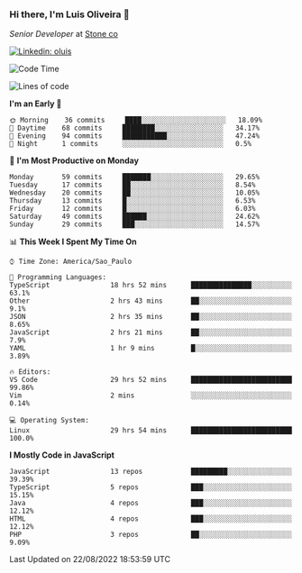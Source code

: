### Hi there, I'm Luis Oliveira 👋
*Senior Developer* at [Stone co](https://www.stone.com.br)  

[![Linkedin: oluis](https://img.shields.io/badge/-ooluis-blue?style=flat-square&logo=Linkedin&logoColor=white&link=https://www.linkedin.com/in/ooluis)](https://www.linkedin.com/in/ooluis/)

<!--START_SECTION:waka-->
![Code Time](http://img.shields.io/badge/Code%20Time-2%2C289%20hrs%204%20mins-blue)

![Lines of code](https://img.shields.io/badge/From%20Hello%20World%20I%27ve%20Written-239%20Thousand%20lines%20of%20code-blue)

**I'm an Early 🐤** 

```text
🌞 Morning    36 commits     ████░░░░░░░░░░░░░░░░░░░░░   18.09% 
🌆 Daytime    68 commits     ████████░░░░░░░░░░░░░░░░░   34.17% 
🌃 Evening    94 commits     ███████████░░░░░░░░░░░░░░   47.24% 
🌙 Night      1 commits      ░░░░░░░░░░░░░░░░░░░░░░░░░   0.5%

```
📅 **I'm Most Productive on Monday** 

```text
Monday       59 commits     ███████░░░░░░░░░░░░░░░░░░   29.65% 
Tuesday      17 commits     ██░░░░░░░░░░░░░░░░░░░░░░░   8.54% 
Wednesday    20 commits     ██░░░░░░░░░░░░░░░░░░░░░░░   10.05% 
Thursday     13 commits     █░░░░░░░░░░░░░░░░░░░░░░░░   6.53% 
Friday       12 commits     █░░░░░░░░░░░░░░░░░░░░░░░░   6.03% 
Saturday     49 commits     ██████░░░░░░░░░░░░░░░░░░░   24.62% 
Sunday       29 commits     ███░░░░░░░░░░░░░░░░░░░░░░   14.57%

```


📊 **This Week I Spent My Time On** 

```text
⌚︎ Time Zone: America/Sao_Paulo

💬 Programming Languages: 
TypeScript               18 hrs 52 mins      ███████████████░░░░░░░░░░   63.1% 
Other                    2 hrs 43 mins       ██░░░░░░░░░░░░░░░░░░░░░░░   9.1% 
JSON                     2 hrs 35 mins       ██░░░░░░░░░░░░░░░░░░░░░░░   8.65% 
JavaScript               2 hrs 21 mins       ██░░░░░░░░░░░░░░░░░░░░░░░   7.9% 
YAML                     1 hr 9 mins         █░░░░░░░░░░░░░░░░░░░░░░░░   3.89%

🔥 Editors: 
VS Code                  29 hrs 52 mins      █████████████████████████   99.86% 
Vim                      2 mins              ░░░░░░░░░░░░░░░░░░░░░░░░░   0.14%

💻 Operating System: 
Linux                    29 hrs 54 mins      █████████████████████████   100.0%

```

**I Mostly Code in JavaScript** 

```text
JavaScript               13 repos            █████████░░░░░░░░░░░░░░░░   39.39% 
TypeScript               5 repos             ███░░░░░░░░░░░░░░░░░░░░░░   15.15% 
Java                     4 repos             ███░░░░░░░░░░░░░░░░░░░░░░   12.12% 
HTML                     4 repos             ███░░░░░░░░░░░░░░░░░░░░░░   12.12% 
PHP                      3 repos             ██░░░░░░░░░░░░░░░░░░░░░░░   9.09%

```



 Last Updated on 22/08/2022 18:53:59 UTC
<!--END_SECTION:waka-->
